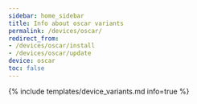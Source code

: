 ```yaml
---
sidebar: home_sidebar
title: Info about oscar variants
permalink: /devices/oscar/
redirect_from:
- /devices/oscar/install
- /devices/oscar/update
device: oscar
toc: false
---
```

{% include templates/device_variants.md info=true %}
